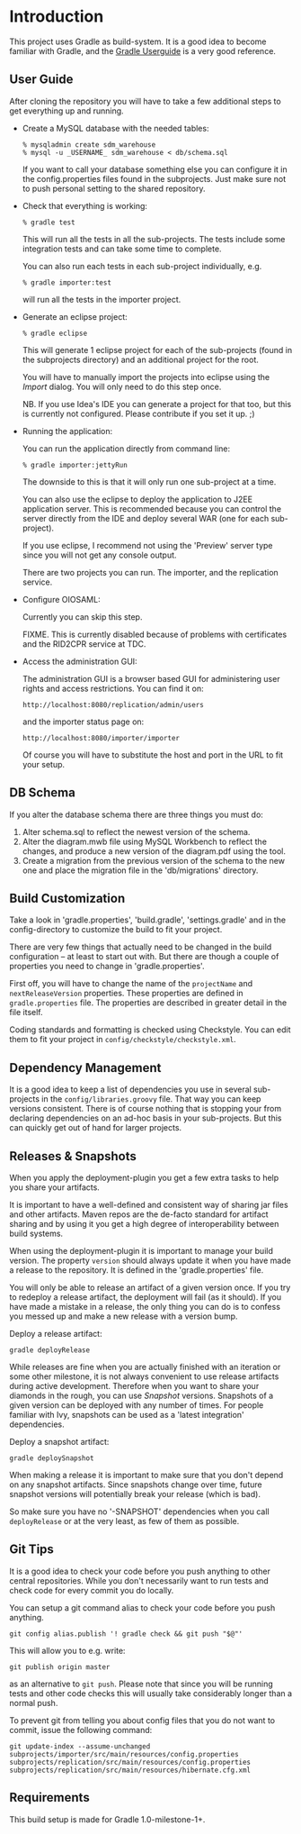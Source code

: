 Introduction
============

This project uses Gradle as build-system. It is a good idea to become familiar
with Gradle, and the [Gradle Userguide](http://gradle.org/documentation.html)
is a very good reference.

User Guide
----------

After cloning the repository you will have to take a few additional steps to
get everything up and running.

*   Create a MySQL database with the needed tables:

        % mysqladmin create sdm_warehouse
        % mysql -u _USERNAME_ sdm_warehouse < db/schema.sql

    If you want to call your database something else you can configure it in the
    config.properties files found in the subprojects. Just make sure not to push
    personal setting to the shared repository.

*   Check that everything is working:

        % gradle test
    
    This will run all the tests in all the sub-projects. The tests include
    some integration tests and can take some time to complete.
    
    You can also run each tests in each sub-project individually, e.g.
    
        % gradle importer:test
    
    will run all the tests in the importer project. 

*   Generate an eclipse project:
    
        % gradle eclipse
    
    This will generate 1 eclipse project for each of the sub-projects (found in 
    the subprojects directory) and an additional project for the root.

    You will have to manually import the projects into eclipse using the _Import_
    dialog. You will only need to do this step once.
    
    NB. If you use Idea's IDE you can generate a project for that too, but this
    is currently not configured. Please contribute if you set it up. ;)

*   Running the application:

    You can run the application directly from command line:
    
        % gradle importer:jettyRun
    
    The downside to this is that it will only run one sub-project at a time.

    You can also use the eclipse to deploy the application to J2EE application
    server. This is recommended because you can control the server directly
    from the IDE and deploy several WAR (one for each sub-project). 

    If you use eclipse, I recommend not using the 'Preview' server type since
    you will not get any console output.

    There are two projects you can run. The importer, and the replication
    service.

*   Configure OIOSAML:
    
    Currently you can skip this step.
    
    FIXME. This is currently disabled because of problems with certificates
    and the RID2CPR service at TDC.

*   Access the administration GUI:

    The administration GUI is a browser based GUI for administering user
    rights and access restrictions. You can find it on:

        http://localhost:8080/replication/admin/users

    and the importer status page on:

        http://localhost:8080/importer/importer

    Of course you will have to substitute the host and port in the URL to fit
    your setup.

DB Schema
---------

If you alter the database schema there are three things you must do:

1.  Alter schema.sql to reflect the newest version of the schema.
2.  Alter the diagram.mwb file using MySQL Workbench to reflect the changes,
    and produce a new version of the diagram.pdf using the tool.
3.  Create a migration from the previous version of the schema to the new one
    and place the migration file in the 'db/migrations' directory. 

Build Customization
-------------------

Take a look in 'gradle.properties', 'build.gradle', 'settings.gradle' and in
the config-directory to customize the build to fit your project.

There are very few things that actually need to be changed in the build
configuration – at least to start out with.
But there are though a couple of properties you need to change in
'gradle.properties'.

First off, you will have to change the name of the `projectName` and
`nextReleaseVersion` properties. These properties are defined in
`gradle.properties` file. The properties are described in greater detail in
the file itself.

Coding standards and formatting is checked using Checkstyle. You can edit them
to fit your project in `config/checkstyle/checkstyle.xml`.

Dependency Management
---------------------

It is a good idea to keep a list of dependencies you use in several
sub-projects in the `config/libraries.groovy` file. That way you can keep
versions consistent. There is of course nothing that is stopping your from
declaring dependencies on an ad-hoc basis in your sub-projects. But this can
quickly get out of hand for larger projects.

Releases & Snapshots
--------------------

When you apply the deployment-plugin you get a few extra tasks to help you
share your artifacts.

It is important to have a well-defined and consistent way of sharing jar files
and other artifacts. Maven repos are the de-facto standard for artifact
sharing and by using it you get a high degree of interoperability between
build systems.

When using the deployment-plugin it is important to manage your build version.
The property `version` should always update it when you have made a release to
the repository. It is defined in the 'gradle.properties' file.

You will only be able to release an artifact of a given version once. If you
try to redeploy a release artifact, the deployment will fail (as it should).
If you have made a mistake in a release, the only thing you can do is to
confess you messed up and make a new release with a version bump.

Deploy a release artifact:

    gradle deployRelease

While releases are fine when you are actually finished with an iteration or
some other milestone, it is not always convenient to use release artifacts
during active development. Therefore when you want to share your diamonds in
the rough, you can use _Snapshot_ versions. Snapshots of a given version can
be deployed with any number of times. For people familiar with Ivy, snapshots
can be used as a 'latest integration' dependencies.

Deploy a snapshot artifact:

    gradle deploySnapshot

When making a release it is important to make sure that you don't
depend on any snapshot artifacts. Since snapshots change over time, future
snapshot versions will potentially break your release (which is bad).

So make sure you have no '-SNAPSHOT' dependencies when you call
`deployRelease` or at the very least, as few of them as possible.

Git Tips
--------

It is a good idea to check your code before you push anything to other central
repositories. While you don't necessarily want to run tests and check code for
every commit you do locally.

You can setup a git command alias to check your code before you push anything.

    git config alias.publish '! gradle check && git push "$@"'

This will allow you to e.g. write:

    git publish origin master

as an alternative to `git push`. Please note that since you will be running
tests and other code checks this will usually take considerably longer than
a normal push.

To prevent git from telling you about config files that you do not want to
commit, issue the following command:

    git update-index --assume-unchanged subprojects/importer/src/main/resources/config.properties subprojects/replication/src/main/resources/config.properties subprojects/replication/src/main/resources/hibernate.cfg.xml

Requirements
------------

This build setup is made for Gradle 1.0-milestone-1+.
